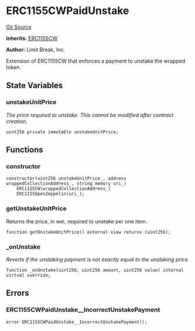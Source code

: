 # ERC1155CWPaidUnstake
[Git Source](https://github.com/zanzai-dev/creator-token-standards/blob/e3ca932d2edc594487078ba2c4da4e803f84d6a3/src/erc1155c/presets/ERC1155CWPaidUnstake.sol)

**Inherits:**
[ERC1155CW](/src/erc1155c/extensions/ERC1155CW.sol/abstract.ERC1155CW.md)

**Author:**
Limit Break, Inc.

Extension of ERC1155CW that enforces a payment to unstake the wrapped token.


## State Variables
### unstakeUnitPrice
*The price required to unstake.  This cannot be modified after contract creation.*


```solidity
uint256 private immutable unstakeUnitPrice;
```


## Functions
### constructor


```solidity
constructor(uint256 unstakeUnitPrice_, address wrappedCollectionAddress_, string memory uri_)
    ERC1155CW(wrappedCollectionAddress_)
    ERC1155OpenZeppelin(uri_);
```

### getUnstakeUnitPrice

Returns the price, in wei, required to unstake per one item.


```solidity
function getUnstakeUnitPrice() external view returns (uint256);
```

### _onUnstake

*Reverts if the unstaking payment is not exactly equal to the unstaking price.*


```solidity
function _onUnstake(uint256, uint256 amount, uint256 value) internal virtual override;
```

## Errors
### ERC1155CWPaidUnstake__IncorrectUnstakePayment

```solidity
error ERC1155CWPaidUnstake__IncorrectUnstakePayment();
```

